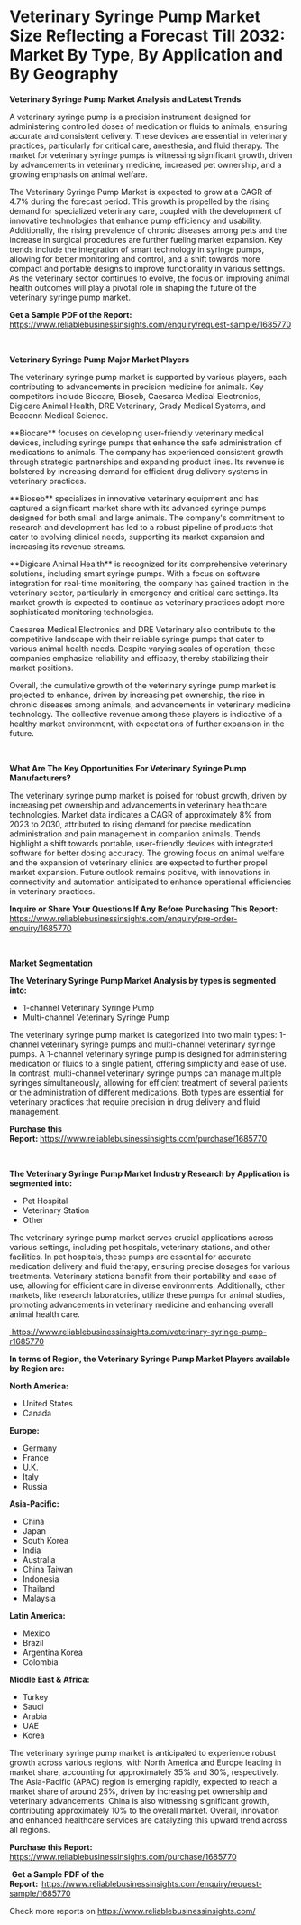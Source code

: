 <p><h1>Veterinary Syringe Pump Market Size Reflecting a Forecast Till 2032: Market By Type, By Application and By Geography</h1></p><p><strong>Veterinary Syringe Pump Market Analysis and Latest Trends</strong></p>
<p><p>A veterinary syringe pump is a precision instrument designed for administering controlled doses of medication or fluids to animals, ensuring accurate and consistent delivery. These devices are essential in veterinary practices, particularly for critical care, anesthesia, and fluid therapy. The market for veterinary syringe pumps is witnessing significant growth, driven by advancements in veterinary medicine, increased pet ownership, and a growing emphasis on animal welfare. </p><p>The Veterinary Syringe Pump Market is expected to grow at a CAGR of 4.7% during the forecast period. This growth is propelled by the rising demand for specialized veterinary care, coupled with the development of innovative technologies that enhance pump efficiency and usability. Additionally, the rising prevalence of chronic diseases among pets and the increase in surgical procedures are further fueling market expansion. Key trends include the integration of smart technology in syringe pumps, allowing for better monitoring and control, and a shift towards more compact and portable designs to improve functionality in various settings. As the veterinary sector continues to evolve, the focus on improving animal health outcomes will play a pivotal role in shaping the future of the veterinary syringe pump market.</p></p>
<p><strong>Get a Sample PDF of the Report:&nbsp;</strong> <a href="https://www.reliablebusinessinsights.com/enquiry/request-sample/1685770?utm_campaign=2247&utm_medium=2&utm_source=Github&utm_content=ia&utm_term=03032025&utm_id=veterinary-syringe-pump">https://www.reliablebusinessinsights.com/enquiry/request-sample/1685770</a></p>
<p>&nbsp;</p>
<p><strong>Veterinary Syringe Pump Major Market Players</strong></p>
<p><p>The veterinary syringe pump market is supported by various players, each contributing to advancements in precision medicine for animals. Key competitors include Biocare, Bioseb, Caesarea Medical Electronics, Digicare Animal Health, DRE Veterinary, Grady Medical Systems, and Beaconn Medical Science.</p><p>**Biocare** focuses on developing user-friendly veterinary medical devices, including syringe pumps that enhance the safe administration of medications to animals. The company has experienced consistent growth through strategic partnerships and expanding product lines. Its revenue is bolstered by increasing demand for efficient drug delivery systems in veterinary practices.</p><p>**Bioseb** specializes in innovative veterinary equipment and has captured a significant market share with its advanced syringe pumps designed for both small and large animals. The company's commitment to research and development has led to a robust pipeline of products that cater to evolving clinical needs, supporting its market expansion and increasing its revenue streams.</p><p>**Digicare Animal Health** is recognized for its comprehensive veterinary solutions, including smart syringe pumps. With a focus on software integration for real-time monitoring, the company has gained traction in the veterinary sector, particularly in emergency and critical care settings. Its market growth is expected to continue as veterinary practices adopt more sophisticated monitoring technologies.</p><p>Caesarea Medical Electronics and DRE Veterinary also contribute to the competitive landscape with their reliable syringe pumps that cater to various animal health needs. Despite varying scales of operation, these companies emphasize reliability and efficacy, thereby stabilizing their market positions.</p><p>Overall, the cumulative growth of the veterinary syringe pump market is projected to enhance, driven by increasing pet ownership, the rise in chronic diseases among animals, and advancements in veterinary medicine technology. The collective revenue among these players is indicative of a healthy market environment, with expectations of further expansion in the future.</p></p>
<p>&nbsp;</p>
<p><strong>What Are The Key Opportunities For Veterinary Syringe Pump Manufacturers?</strong></p>
<p><p>The veterinary syringe pump market is poised for robust growth, driven by increasing pet ownership and advancements in veterinary healthcare technologies. Market data indicates a CAGR of approximately 8% from 2023 to 2030, attributed to rising demand for precise medication administration and pain management in companion animals. Trends highlight a shift towards portable, user-friendly devices with integrated software for better dosing accuracy. The growing focus on animal welfare and the expansion of veterinary clinics are expected to further propel market expansion. Future outlook remains positive, with innovations in connectivity and automation anticipated to enhance operational efficiencies in veterinary practices.</p></p>
<p><strong>Inquire or Share Your Questions If Any Before Purchasing This Report:</strong> <a href="https://www.reliablebusinessinsights.com/enquiry/pre-order-enquiry/1685770?utm_campaign=2247&utm_medium=2&utm_source=Github&utm_content=ia&utm_term=03032025&utm_id=veterinary-syringe-pump">https://www.reliablebusinessinsights.com/enquiry/pre-order-enquiry/1685770</a></p>
<p>&nbsp;</p>
<p><strong>Market Segmentation</strong></p>
<p><strong>The Veterinary Syringe Pump Market Analysis by types is segmented into:</strong></p>
<p><ul><li>1-channel Veterinary Syringe Pump</li><li>Multi-channel Veterinary Syringe Pump</li></ul></p>
<p><p>The veterinary syringe pump market is categorized into two main types: 1-channel veterinary syringe pumps and multi-channel veterinary syringe pumps. A 1-channel veterinary syringe pump is designed for administering medication or fluids to a single patient, offering simplicity and ease of use. In contrast, multi-channel veterinary syringe pumps can manage multiple syringes simultaneously, allowing for efficient treatment of several patients or the administration of different medications. Both types are essential for veterinary practices that require precision in drug delivery and fluid management.</p></p>
<p><strong>Purchase this Report:&nbsp;</strong><a href="https://www.reliablebusinessinsights.com/purchase/1685770?utm_campaign=2247&utm_medium=2&utm_source=Github&utm_content=ia&utm_term=03032025&utm_id=veterinary-syringe-pump">https://www.reliablebusinessinsights.com/purchase/1685770</a></p>
<p>&nbsp;</p>
<p><strong>The Veterinary Syringe Pump Market Industry Research by Application is segmented into:</strong></p>
<p><ul><li>Pet Hospital</li><li>Veterinary Station</li><li>Other</li></ul></p>
<p><p>The veterinary syringe pump market serves crucial applications across various settings, including pet hospitals, veterinary stations, and other facilities. In pet hospitals, these pumps are essential for accurate medication delivery and fluid therapy, ensuring precise dosages for various treatments. Veterinary stations benefit from their portability and ease of use, allowing for efficient care in diverse environments. Additionally, other markets, like research laboratories, utilize these pumps for animal studies, promoting advancements in veterinary medicine and enhancing overall animal health care.</p></p>
<p><a href="https://www.reliablebusinessinsights.com/veterinary-syringe-pump-r1685770?utm_campaign=2247&utm_medium=2&utm_source=Github&utm_content=ia&utm_term=03032025&utm_id=veterinary-syringe-pump">&nbsp;https://www.reliablebusinessinsights.com/veterinary-syringe-pump-r1685770</a></p>
<p><strong>In terms of Region, the Veterinary Syringe Pump Market Players available by Region are:</strong></p>
<p>
    <p> <strong> North America: </strong>
        <ul>
            <li>United States</li>
            <li>Canada</li>
        </ul>
        </p> 
    <p> <strong> Europe: </strong>
        <ul>
            <li>Germany</li>
            <li>France</li>
            <li>U.K.</li>
            <li>Italy</li>
            <li>Russia</li>
        </ul>
        </p> 
    <p> <strong> Asia-Pacific: </strong>
        <ul>
            <li>China</li>
            <li>Japan</li>
            <li>South Korea</li>
            <li>India</li>
            <li>Australia</li>
            <li>China Taiwan</li>
            <li>Indonesia</li>
            <li>Thailand</li>
            <li>Malaysia</li>
        </ul>
        </p> 
    <p> <strong> Latin America: </strong>
        <ul>
            <li>Mexico</li>
            <li>Brazil</li>
            <li>Argentina Korea</li>
            <li>Colombia</li>
        </ul>
        </p> 
    <p> <strong> Middle East & Africa: </strong>
        <ul>
            <li>Turkey</li>
            <li>Saudi</li>
            <li>Arabia</li>
            <li>UAE</li>
            <li>Korea</li>
        </ul>
    </p>
    </p>
<p><p>The veterinary syringe pump market is anticipated to experience robust growth across various regions, with North America and Europe leading in market share, accounting for approximately 35% and 30%, respectively. The Asia-Pacific (APAC) region is emerging rapidly, expected to reach a market share of around 25%, driven by increasing pet ownership and veterinary advancements. China is also witnessing significant growth, contributing approximately 10% to the overall market. Overall, innovation and enhanced healthcare services are catalyzing this upward trend across all regions.</p></p>
<p><strong>Purchase this Report: </strong><a href="https://www.reliablebusinessinsights.com/purchase/1685770?utm_campaign=2247&utm_medium=2&utm_source=Github&utm_content=ia&utm_term=03032025&utm_id=veterinary-syringe-pump">https://www.reliablebusinessinsights.com/purchase/1685770</a></p>
<p>&nbsp;<strong>Get a Sample PDF of the Report:&nbsp;&nbsp;</strong><a href="https://www.reliablebusinessinsights.com/enquiry/request-sample/1685770?utm_campaign=2247&utm_medium=2&utm_source=Github&utm_content=ia&utm_term=03032025&utm_id=veterinary-syringe-pump">https://www.reliablebusinessinsights.com/enquiry/request-sample/1685770</a></p>
<p><strong></strong></p>
<p>Check more reports on <a href="https://www.reliablebusinessinsights.com/?utm_campaign=2247&utm_medium=2&utm_source=Github&utm_content=ia&utm_term=03032025&utm_id=veterinary-syringe-pump">https://www.reliablebusinessinsights.com/</a></p>